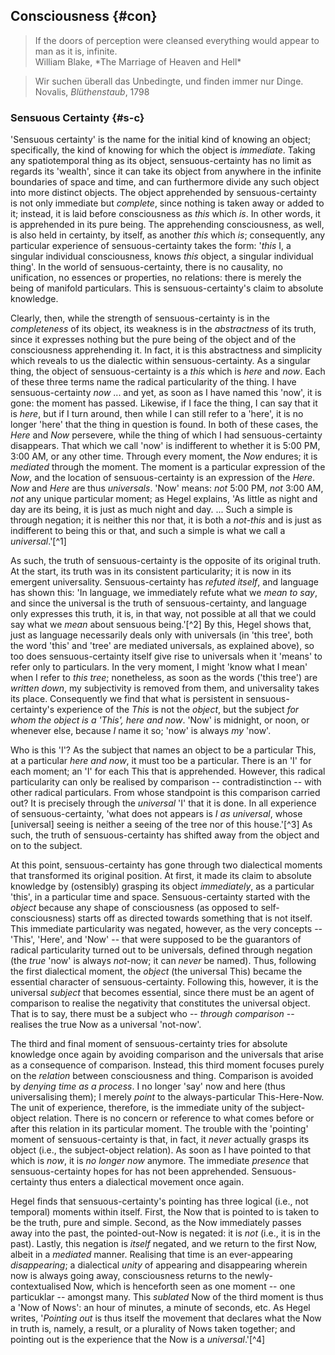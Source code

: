 ## Consciousness {#con}

<blockquote class="epigraph">If the doors of perception were cleansed everything would appear to man as it is, infinite.<footer>William Blake, *The Marriage of Heaven and Hell*</footer></blockquote>
<blockquote class="epigraph">Wir suchen überall das Unbedingte, und finden immer nur Dinge. <footer>Novalis, <i>Blüthenstaub</i>, 1798</footer></blockquote>

### Sensuous Certainty {#s-c}

'Sensuous certainty' is the name for the initial kind of knowing an object;
specifically, the kind of knowing for which the object is *immediate*. Taking
any spatiotemporal thing as its object, sensuous-certainty has no limit as
regards its 'wealth', since it can take its object from anywhere in the infinite
boundaries of space and time, and can furthermore divide any such object into
more distinct objects. The object apprehended by sensuous-certainty is not only
immediate but *complete*, since nothing is taken away or added to it; instead,
it is laid before consciousness as *this* which *is*. In other words, it is
apprehended in its pure being. The apprehending consciousness, as well, is also
held in certainty, by itself, as another *this* which *is*; consequently, any
particular experience of sensuous-certainty takes the form: '*this* I, a
singular individual consciousness, knows *this* object, a singular individual
thing'. In the world of sensuous-certainty, there is no causality, no
unification, no essences or properties, no relations: there is merely the being
of manifold particulars. This is sensuous-certainty's claim to absolute
knowledge.

Clearly, then, while the strength of sensuous-certainty is in the *completeness*
of its object, its weakness is in the *abstractness* of its truth, since it
expresses nothing but the pure being of the object and of the consciousness
apprehending it. In fact, it is this abstractness and simplicity which reveals
to us the dialectic within sensuous-certainty. As a singular thing, the object
of sensuous-certainty is a *this* which is *here* and *now*. Each of these three
terms name the radical particularity of the thing. I have sensuous-certainty
*now* ... and yet, as soon as I have named this 'now', it is gone: the moment
has passed.  Likewise, if I face the thing, I can say that it is *here*, but if
I turn around, then while I can still refer to a 'here', it is no longer 'here'
that the thing in question is found. In both of these cases, the *Here* and
*Now* persevere, while the thing of which I had sensuous-certainty disappears.
That which we call 'now' is indifferent to whether it is 5:00 <span
class="sc">PM</span>, 3:00 <span class="sc">AM</span>, or any other time.
Through every moment, the *Now* endures; it is *mediated* through the moment.
The moment is a particular expression of the *Now*, and the location of
sensuous-certainty is an expression of the *Here*. *Now* and *Here* are thus
*universals*. 'Now' means: *not* 5:00 <span class="sc">PM</span>, *not* 3:00
<span class="sc">AM</span>, *not* any unique particular moment; as Hegel
explains, 'As little as night and day are its being, it is just as much night
and day. ... Such a simple is through negation; it is neither this nor that, it
is both a *not-this* and is just as indifferent to being this or that, and such
a simple is what we call a *universal*.'[^1]

As such, the truth of sensuous-certainty is the opposite of its original truth.
At the start, its truth was in its consistent particularity; it is now in its
emergent universality. Sensuous-certainty has *refuted itself*, and language has
shown this: 'In language, we immediately refute what we *mean to say*, and since
the universal is the truth of sensuous-certainty, and language only expresses
this truth, it is, in that way, not possible at all that we could say what we
*mean* about sensuous being.'[^2] By this, Hegel shows that, just as language
necessarily deals only with universals (in 'this tree', both the word 'this' and
'tree' are mediated universals, as explained above), so too does
sensuous-certainty itself give rise to universals when it 'means' to refer only
to particulars. In the very moment, I might 'know what I mean' when I refer to
*this tree*; nonetheless, as soon as the words ('this tree') are *written down*,
my subjectivity is removed from them, and universality takes its place.
Consequently we find that what is persistent in sensuous-certainty's experience
of the *This* is not the *object*, but the subject *for whom the object is a
'This', here and now*. 'Now' is midnight, or noon, or whenever else, because *I*
name it so; 'now' is always *my* 'now'.

Who is this 'I'? As the subject that names an object to be a particular This, at
a particular *here and now*, it must too be a particular. There is an 'I' for
each moment; an 'I' for each This that is apprehended. However, this radical
particularity can only be realised by comparison -- contradistinction -- with
other radical particulars. From whose standpoint is this comparison carried out?
It is precisely through the *universal* 'I' that it is done. In all experience
of sensuous-certainty, 'what does not appears is *I as universal*, whose
[universal] seeing is neither a seeing of the tree nor of this house.'[^3] As
such, the truth of sensuous-certainty has shifted away from the object and on to
the subject.

At this point, sensuous-certainty has gone through two dialectical moments that
transformed its original position. At first, it made its claim to absolute
knowledge by (ostensibly) grasping its object *immediately*, as a particular
'this', in a particular time and space. Sensuous-certainty started with the
*object* because any shape of consciousness (as opposed to self-consciousness)
starts off as directed towards something that is not itself. This immediate
particularity was negated, however, as the very concepts -- 'This', 'Here', and
'Now' -- that were supposed to be the guarantors of radical particularity turned
out to be universals, defined through negation (the *true* 'now' is always
*not*-now; it can *never* be named). Thus, following the first dialectical
moment, the *object* (the universal This) became the essential character of
sensuous-certainty. Following this, however, it is the universal *subject* that
becomes essential, since there must be an agent of comparison to realise the
negativity that constitutes the universal object. That is to say, there must be
a subject who -- *through comparison* -- realises the true Now as a universal
'not-now'.

The third and final moment of sensuous-certainty tries for absolute knowledge
once again by avoiding  comparison and the universals that arise as a
consequence of comparison. Instead, this third moment focuses purely on the
*relation* between consciousness and thing. Comparison is avoided by *denying
time as a process*. I no longer 'say' now and here (thus universalising them); I
merely *point* to the always-particular This-Here-Now. The unit of experience,
therefore, is the immediate unity of the subject-object relation. There is no
concern or reference to what comes before or after this relation in its
particular moment. The trouble with the 'pointing' moment of sensuous-certainty
is that, in fact, it *never* actually grasps its object (i.e., the
subject-object relation). As soon as I have pointed to that which is *now*, it
is *no longer now* anymore. The immediate *presence* that sensuous-certainty
hopes for has not been apprehended. Sensuous-certainty thus enters a dialectical
movement once again.

Hegel finds that sensuous-certainty's pointing has three logical (i.e., not
temporal) moments within itself. First, the Now that is pointed to is taken to
be the truth, pure and simple. Second, as the Now immediately passes away into
the past, the pointed-out-Now is negated: it is *not* (i.e., it is in the past).
Lastly, this negation is *itself* negated, and we return to the first Now,
albeit in a *mediated* manner. Realising that time is an ever-appearing
*disappearing*; a dialectical *unity* of appearing and disappearing wherein now
is always going away, consciousness returns to the newly-contextualised Now,
which is henceforth seen as one moment -- one particuklar -- amongst many. This
*sublated* Now of the third moment is thus a 'Now of Nows': an hour of minutes,
a minute of seconds, etc. As Hegel writes, '*Pointing out* is thus itself the
movement that declares what the Now in truth is, namely, a result, or a
plurality of Nows taken together; and pointing out is the experience that the
Now is a *universal*.'[^4]
